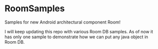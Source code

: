 # RoomSamples
Samples for new Android architectural component Room!

I will keep updating this repo with various Room DB samples. As of now it has only one sample to demonstrate how we can put any java object in Room DB.
